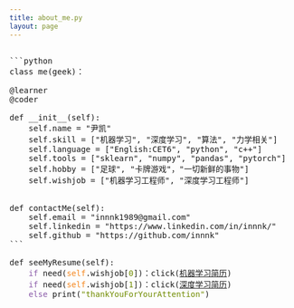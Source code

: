 ```yaml
---
title: about_me.py
layout: page
---
```

<pre name="code" class="python"> 
```python
class me(geek)：

@learner
@coder

def __init__(self):
    self.name = "尹凯"
    self.skill = ["机器学习", "深度学习", "算法", "力学相关"]
    self.language = ["English:CET6", "python", "c++"]
    self.tools = ["sklearn", "numpy", "pandas", "pytorch"]
    self.hobby = ["足球", "卡牌游戏"，"一切新鲜的事物"]
    self.wishjob = ["机器学习工程师", "深度学习工程师"]
	
	
def contactMe(self):
    self.email = "innnk1989@gmail.com"
    self.linkedin = "https://www.linkedin.com/in/innnk/"
    self.github = "https://github.com/innnk"
```	
	
def seeMyResume(self):
&nbsp;&nbsp;&nbsp;&nbsp;<font color=#8959a8>if</font> need(<font color=#f5871f>self</font>.wishjob[<font color=#718c00>0</font>])：click(<a href="/resume/cv-ml-k.yin-final.pdf">机器学习简历</a>)		
&nbsp;&nbsp;&nbsp;&nbsp;<font color=#8959a8>if</font> need(<font color=#f5871f>self</font>.wishjob[<font color=#718c00>1</font>])：click(<a href="/resume/cv-dl-k.yin.pdf">深度学习简历</a>)
&nbsp;&nbsp;&nbsp;&nbsp;<font color=#8959a8>else</font> print(<font color=#718c00>"thankYouForYourAttention"</font>)
</pre>  
